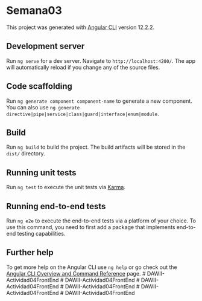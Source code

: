 # Semana03

This project was generated with [Angular CLI](https://github.com/angular/angular-cli) version 12.2.2.

## Development server

Run `ng serve` for a dev server. Navigate to `http://localhost:4200/`. The app will automatically reload if you change any of the source files.

## Code scaffolding

Run `ng generate component component-name` to generate a new component. You can also use `ng generate directive|pipe|service|class|guard|interface|enum|module`.

## Build

Run `ng build` to build the project. The build artifacts will be stored in the `dist/` directory.

## Running unit tests

Run `ng test` to execute the unit tests via [Karma](https://karma-runner.github.io).

## Running end-to-end tests

Run `ng e2e` to execute the end-to-end tests via a platform of your choice. To use this command, you need to first add a package that implements end-to-end testing capabilities.

## Further help

To get more help on the Angular CLI use `ng help` or go check out the [Angular CLI Overview and Command Reference](https://angular.io/cli) page.
#   D A W I I - A c t i v i d a d 0 4 F r o n t E n d  
 #   D A W I I - A c t i v i d a d 0 4 F r o n t E n d  
 #   D A W I I - A c t i v i d a d 0 4 F r o n t E n d  
 #   D A W I I - A c t i v i d a d 0 4 F r o n t E n d  
 #   D A W I I - A c t i v i d a d 0 4 F r o n t E n d  
 #   D A W I I - A c t i v i d a d 0 4 F r o n t E n d  
 